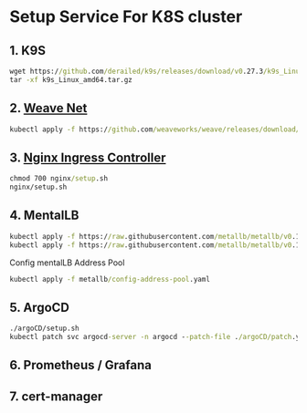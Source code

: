 # Setup Service For K8S cluster
## 1. K9S
```cmd
wget https://github.com/derailed/k9s/releases/download/v0.27.3/k9s_Linux_arm.tar.gz
tar -xf k9s_Linux_amd64.tar.gz
```
## 2. [Weave Net](https://www.weave.works/docs/net/latest/kubernetes/kube-addon/)
```cmd
kubectl apply -f https://github.com/weaveworks/weave/releases/download/v2.8.1/weave-daemonset-k8s.yaml
```
## 3. [Nginx Ingress Controller](https://docs.nginx.com/nginx-ingress-controller/installation/installation-with-manifests) 
```cmd
chmod 700 nginx/setup.sh
nginx/setup.sh
```
## 4. MentalLB
```cmd
kubectl apply -f https://raw.githubusercontent.com/metallb/metallb/v0.10.2/manifests/namespace.yaml
kubectl apply -f https://raw.githubusercontent.com/metallb/metallb/v0.10.2/manifests/metallb.yaml
```
Config mentalLB Address Pool
```cmd
kubectl apply -f metallb/config-address-pool.yaml
```
## 5. ArgoCD
```cmd
./argoCD/setup.sh
kubectl patch svc argocd-server -n argocd --patch-file ./argoCD/patch.yaml
```
## 6. Prometheus / Grafana 
## 7. cert-manager